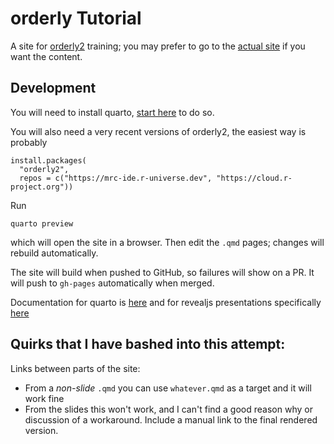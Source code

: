 # orderly Tutorial

A site for [orderly2](https://mrc-ide.github.io/orderly2) training; you may prefer to go to the [actual site](https://mrc-ide.github.io/orderly-tutorial/) if you want the content.

## Development

You will need to install quarto, [start here](https://quarto.org/docs/get-started/) to do so.

You will also need a very recent versions of orderly2, the easiest way is probably

```
install.packages(
  "orderly2",
  repos = c("https://mrc-ide.r-universe.dev", "https://cloud.r-project.org"))
```

Run

```
quarto preview
```

which will open the site in a browser.  Then edit the `.qmd` pages; changes will rebuild automatically.

The site will build when pushed to GitHub, so failures will show on a PR.  It will push to `gh-pages` automatically when merged.

Documentation for quarto is [here](https://quarto.org/docs/guide/) and for revealjs presentations specifically [here](https://quarto.org/docs/presentations/revealjs/)

## Quirks that I have bashed into this attempt:

Links between parts of the site:

* From a *non-slide* `.qmd` you can use `whatever.qmd` as a target and it will work fine
* From the slides this won't work, and I can't find a good reason why or discussion of a workaround. Include a manual link to the final rendered version.
